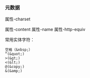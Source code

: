 ### 元数据

属性-charset  
<meta charset="UTF-8" />

属性-content
属性-name
属性-http-equiv


常用实体字符：
```
空格（&nbsp;）
“(&quot;)
>(&gt;)
<(&lt;)
@(&copy;)
&(&amp;)
```
